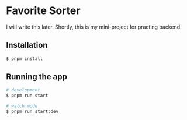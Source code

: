 # Favorite Sorter

I will write this later. Shortly, this is my mini-project for practing backend.

## Installation

```bash
$ pnpm install
```

## Running the app

```bash
# development
$ pnpm run start

# watch mode
$ pnpm run start:dev